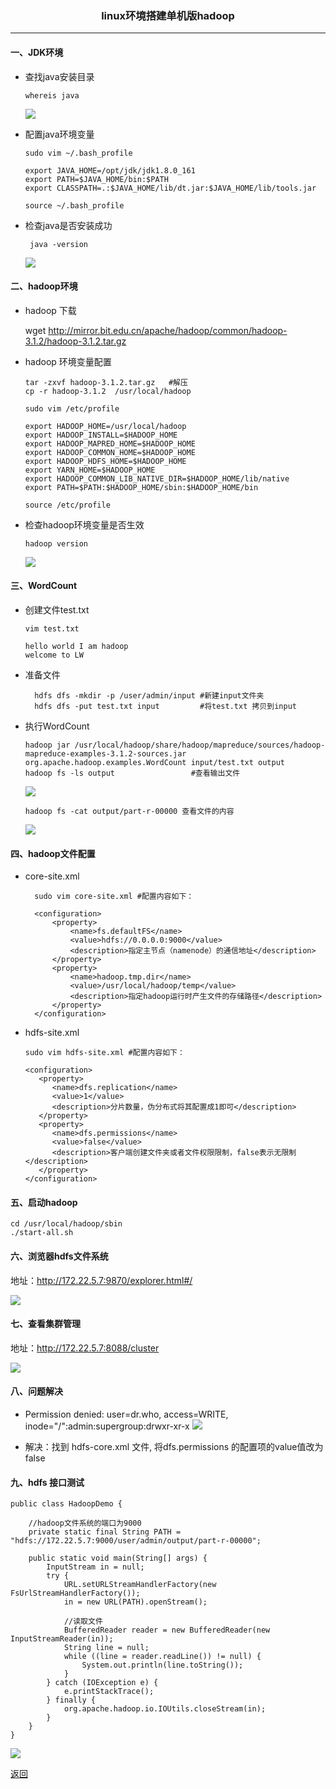 ### <center>linux环境搭建单机版hadoop</center>

---

#### 一、JDK环境

- 查找java安装目录

      whereis java 
      
  ![](imgs/study-7/s_7_2.jpg)

- 配置java环境变量

      sudo vim ~/.bash_profile
      
      export JAVA_HOME=/opt/jdk/jdk1.8.0_161
      export PATH=$JAVA_HOME/bin:$PATH
      export CLASSPATH=.:$JAVA_HOME/lib/dt.jar:$JAVA_HOME/lib/tools.jar
      
      source ~/.bash_profile
      
- 检查java是否安装成功

       java -version     

  ![](imgs/study-7/s_7_3.jpg)
      
#### 二、hadoop环境

- hadoop 下载
  
     
     wget http://mirror.bit.edu.cn/apache/hadoop/common/hadoop-3.1.2/hadoop-3.1.2.tar.gz  
     
     

- hadoop 环境变量配置
    
      tar -zxvf hadoop-3.1.2.tar.gz   #解压
      cp -r hadoop-3.1.2  /usr/local/hadoop
      
      sudo vim /etc/profile
      
      export HADOOP_HOME=/usr/local/hadoop
      export HADOOP_INSTALL=$HADOOP_HOME
      export HADOOP_MAPRED_HOME=$HADOOP_HOME
      export HADOOP_COMMON_HOME=$HADOOP_HOME
      export HADOOP_HDFS_HOME=$HADOOP_HOME
      export YARN_HOME=$HADOOP_HOME
      export HADOOP_COMMON_LIB_NATIVE_DIR=$HADOOP_HOME/lib/native
      export PATH=$PATH:$HADOOP_HOME/sbin:$HADOOP_HOME/bin

      source /etc/profile
      
- 检查hadoop环境变量是否生效
      
      hadoop version
      
   ![](imgs/study-7/s_7_5.jpg)
   
#### 三、WordCount

- 创建文件test.txt

      vim test.txt
    
      hello world I am hadoop
      welcome to LW
      
- 准备文件

        hdfs dfs -mkdir -p /user/admin/input #新建input文件夹
        hdfs dfs -put test.txt input         #将test.txt 拷贝到input
        
        
        
      
      
- 执行WordCount
    
      hadoop jar /usr/local/hadoop/share/hadoop/mapreduce/sources/hadoop-mapreduce-examples-3.1.2-sources.jar org.apache.hadoop.examples.WordCount input/test.txt output
      hadoop fs -ls output                 #查看输出文件
        
    ![](imgs/study-7/s_7_6.jpg)   
    
      hadoop fs -cat output/part-r-00000 查看文件的内容
      
    ![](imgs/study-7/s_7_7.jpg)  
    
    
      
#### 四、hadoop文件配置 

- core-site.xml
        
        sudo vim core-site.xml #配置内容如下：

        <configuration>
            <property>
                <name>fs.defaultFS</name>
                <value>hdfs://0.0.0.0:9000</value>
                <description>指定主节点（namenode）的通信地址</description>
            </property>
            <property>
                <name>hadoop.tmp.dir</name>
                <value>/usr/local/hadoop/temp</value>
                <description>指定hadoop运行时产生文件的存储路径</description>
            </property>
        </configuration>

- hdfs-site.xml

      sudo vim hdfs-site.xml #配置内容如下：
      
      <configuration>
         <property>
            <name>dfs.replication</name>
            <value>1</value>
            <description>分片数量，伪分布式将其配置成1即可</description>
         </property>
         <property>
            <name>dfs.permissions</name>
            <value>false</value>
            <description>客户端创建文件夹或者文件权限限制，false表示无限制</description>
         </property>
      </configuration>
      
#### 五、启动hadoop  
    
    cd /usr/local/hadoop/sbin
    ./start-all.sh
    
#### 六、浏览器hdfs文件系统
    
   地址：http://172.22.5.7:9870/explorer.html#/
   
   ![](imgs/study-7/s_7_8.jpg)

#### 七、查看集群管理
   地址：http://172.22.5.7:8088/cluster 
   
   ![](imgs/study-7/s_7_9.jpg)
              
            
            
#### 八、问题解决

- Permission denied: user=dr.who, access=WRITE, inode="/":admin:supergroup:drwxr-xr-x
![](imgs/study-7/s_7_1.jpg)

- 解决：找到 hdfs-core.xml 文件, 将dfs.permissions 的配置项的value值改为 false

#### 九、hdfs 接口测试
    
    
    public class HadoopDemo {
    
        //hadoop文件系统的端口为9000
        private static final String PATH = "hdfs://172.22.5.7:9000/user/admin/output/part-r-00000";
    
        public static void main(String[] args) {
            InputStream in = null;
            try {
                URL.setURLStreamHandlerFactory(new FsUrlStreamHandlerFactory());
                in = new URL(PATH).openStream();
    
                //读取文件
                BufferedReader reader = new BufferedReader(new InputStreamReader(in));
                String line = null;
                while ((line = reader.readLine()) != null) {
                    System.out.println(line.toString());
                }
            } catch (IOException e) {
                e.printStackTrace();
            } finally {
                org.apache.hadoop.io.IOUtils.closeStream(in);
            }
        }
    }
    
    
   ![](imgs/study-7/s_7_10.png)
    
 


[返回](../studies.md)

